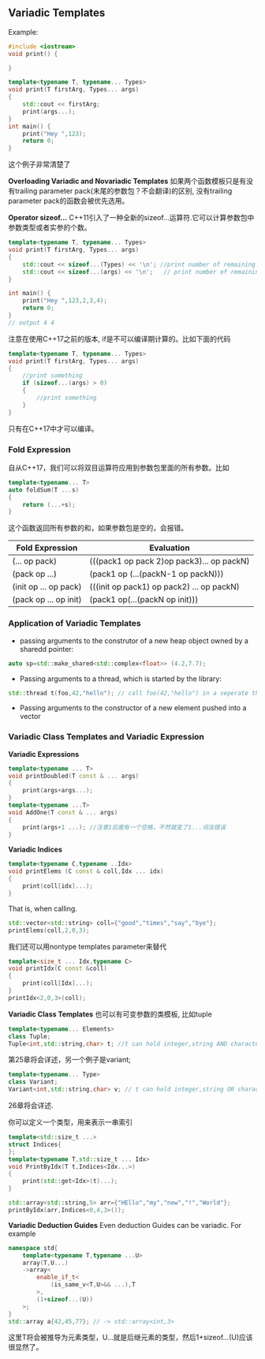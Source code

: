 ## Variadic Templates
Example:
```cpp
#include <iostream>
void print() {

}

template<typename T, typename... Types>
void print(T firstArg, Types... args)
{
	std::cout << firstArg;
	print(args...);
}
int main() {
	print("Hey ",123);
	return 0;
}
```
这个例子非常清楚了

**Overloading Variadic and Novariadic Templates**
如果两个函数模板只是有没有trailing parameter pack(末尾的参数包？不会翻译)的区别, 没有trailing parameter pack的函数会被优先选用。

**Operator sizeof...**
C++11引入了一种全新的sizeof...运算符.它可以计算参数包中参数类型或者实参的个数。
```cpp
template<typename T, typename... Types>
void print(T firstArg, Types... args)
{
	std::cout << sizeof...(Types) << '\n'; //print number of remaining types
	std::cout << sizeof...(args) << '\n';	// print number of remaining args;
}

int main() {
	print("Hey ",123,2,3,4);
	return 0;
}
// output 4 4
```
注意在使用C++17之前的版本, if是不可以编译期计算的。比如下面的代码
```cpp
template<typename T, typename... Types>
void print(T firstArg, Types... args)
{
	//print something
	if (sizeof...(args) > 0)
	{
        //print something
	}
}

```
只有在C++17中才可以编译。

### Fold Expression
自从C++17，我们可以将双目运算符应用到参数包里面的所有参数。比如
```cpp
template<typename... T>
auto foldSum(T ...s)
{
    return (...+s);
}
```
这个函数返回所有参数的和，如果参数包是空的，会报错。


Fold Expression | Evaluation
-|-
(... op pack)|(((pack1 op pack 2)op pack3)... op packN)
(pack op ...) | (pack1 op (...(packN-1 op packN)))
(init op ... op pack) | (((init op pack1) op pack2) ... op packN)
(pack op ... op init) |(pack1 op(...(packN op init)))

### Application of Variadic Templates
* passing arguments to the construtor of a new heap object owned by a sharedd pointer:
```cpp
auto sp=std::make_shared<std::complex<float>> (4.2,7.7);
```
* Passing arguments to a thread, which is started by the library:
```cpp
std::thread t(foo,42,"hello"); // call foo(42,"hello") in a seperate thread.
```
* Passing arguments to the constructor of a new element pushed into a vector

### Variadic Class Templates and Variadic Expression
**Variadic Expressions**
```cpp
template<typename ... T>
void printDoubled(T const & ... args)
{
    print(args+args...);
}
template<typename ...T>
void AddOne(T const & ... args)
{
    print(args+1 ...); //注意1后面有一个空格，不然就变了1...词法错误
}
```

**Variadic Indices**
```cpp
template<typename C,typename ..Idx>
void printElems (C const & coll,Idx ... idx)
{
    print(coll[idx]...);
}
```
That is, when calling.
```cpp
std::vector<std::string> coll={"good","times","say","bye"};
printElems(coll,2,0,3);
```
我们还可以用nontype templates parameter来替代
```cpp
template<size_t ... Idx,typename C>
void printIdx(C const &coll)
{
    print(coll[Idx]...);
}
printIdx<2,0,3>(coll);
```

**Variadic Class Templates**
也可以有可变参数的类模板, 比如tuple
```cpp
template<typename... Elements>
class Tuple;
Tuple<int,std::string,char> t; //t can hold integer,string AND character.
```
第25章将会详述，另一个例子是variant;
```cpp
template<typename... Type>
class Variant;
Variant<int,std::string,char> v; // t can hold integer,string OR character.
```
26章将会详述.

你可以定义一个类型，用来表示一串索引

```cpp
template<std::size_t ...>
struct Indices{
};
template<typename T,std::size_t ... Idx>
void PrintByIdx(T t,Indices<Idx...>)
{
    print(std::get<Idx>(t)...);
}

std::array<std::string,5> arr={"HEllo","my","new","!","World"};
printByIdx(arr,Indices<0,4,3>());
```

**Variadic Deduction Guides**
Even deduction Guides can be variadic. For example
```cpp
namespace std{
    template<typename T,typename ...U> 
    array(T,U...)
    ->array<
        enable_if_t<
            (is_same_v<T,U>&& ...),T
        >,
        (1+sizeof...(U))
    >;
}
std::array a{42,45,77}; // -> std::array<int,3>
```
这里T将会被推导为元素类型，U...就是后继元素的类型，然后1+sizeof...(U)应该很显然了。
